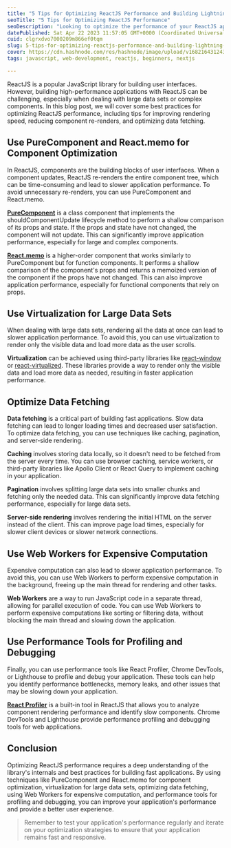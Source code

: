 ```yaml
---
title: "5 Tips for Optimizing ReactJS Performance and Building Lightning-Fast Applications"
seoTitle: "5 Tips for Optimizing ReactJS Performance"
seoDescription: "Looking to optimize the performance of your ReactJS applications? Check out these 5 tips for building lightning-fast apps with ReactJS."
datePublished: Sat Apr 22 2023 11:57:05 GMT+0000 (Coordinated Universal Time)
cuid: clgrxdvo7000209m866ef0tqm
slug: 5-tips-for-optimizing-reactjs-performance-and-building-lightning-fast-applications
cover: https://cdn.hashnode.com/res/hashnode/image/upload/v1682164312432/ea4adec6-5904-4312-bd81-b42c56dbdd64.jpeg
tags: javascript, web-development, reactjs, beginners, nextjs

---
```


ReactJS is a popular JavaScript library for building user interfaces. However, building high-performance applications with ReactJS can be challenging, especially when dealing with large data sets or complex components. In this blog post, we will cover some best practices for optimizing ReactJS performance, including tips for improving rendering speed, reducing component re-renders, and optimizing data fetching.

## Use PureComponent and React.memo for Component Optimization

In ReactJS, components are the building blocks of user interfaces. When a component updates, ReactJS re-renders the entire component tree, which can be time-consuming and lead to slower application performance. To avoid unnecessary re-renders, you can use PureComponent and React.memo.

[**PureComponent**](https://react.dev/reference/react/PureComponent) is a class component that implements the shouldComponentUpdate lifecycle method to perform a shallow comparison of its props and state. If the props and state have not changed, the component will not update. This can significantly improve application performance, especially for large and complex components.

[**React.memo**](https://react.dev/reference/react/memo) is a higher-order component that works similarly to PureComponent but for function components. It performs a shallow comparison of the component's props and returns a memoized version of the component if the props have not changed. This can also improve application performance, especially for functional components that rely on props.

## Use Virtualization for Large Data Sets

When dealing with large data sets, rendering all the data at once can lead to slower application performance. To avoid this, you can use virtualization to render only the visible data and load more data as the user scrolls.

**Virtualization** can be achieved using third-party libraries like [react-window](https://github.com/bvaughn/react-window) or [react-virtualized](https://github.com/bvaughn/react-virtualized). These libraries provide a way to render only the visible data and load more data as needed, resulting in faster application performance.

## Optimize Data Fetching

**Data fetching** is a critical part of building fast applications. Slow data fetching can lead to longer loading times and decreased user satisfaction. To optimize data fetching, you can use techniques like caching, pagination, and server-side rendering.

**Caching** involves storing data locally, so it doesn't need to be fetched from the server every time. You can use browser caching, service workers, or third-party libraries like Apollo Client or React Query to implement caching in your application.

**Pagination** involves splitting large data sets into smaller chunks and fetching only the needed data. This can significantly improve data fetching performance, especially for large data sets.

**Server-side rendering** involves rendering the initial HTML on the server instead of the client. This can improve page load times, especially for slower client devices or slower network connections.

## Use Web Workers for Expensive Computation

Expensive computation can also lead to slower application performance. To avoid this, you can use Web Workers to perform expensive computation in the background, freeing up the main thread for rendering and other tasks.

**Web Workers** are a way to run JavaScript code in a separate thread, allowing for parallel execution of code. You can use Web Workers to perform expensive computations like sorting or filtering data, without blocking the main thread and slowing down the application.

## Use Performance Tools for Profiling and Debugging

Finally, you can use performance tools like React Profiler, Chrome DevTools, or Lighthouse to profile and debug your application. These tools can help you identify performance bottlenecks, memory leaks, and other issues that may be slowing down your application.

[**React Profiler**](https://react.dev/reference/react/Profiler) is a built-in tool in ReactJS that allows you to analyze component rendering performance and identify slow components. Chrome DevTools and Lighthouse provide performance profiling and debugging tools for web applications.

## Conclusion

Optimizing ReactJS performance requires a deep understanding of the library's internals and best practices for building fast applications. By using techniques like PureComponent and React.memo for component optimization, virtualization for large data sets, optimizing data fetching, using Web Workers for expensive computation, and performance tools for profiling and debugging, you can improve your application's performance and provide a better user experience.

> Remember to test your application's performance regularly and iterate on your optimization strategies to ensure that your application remains fast and responsive.